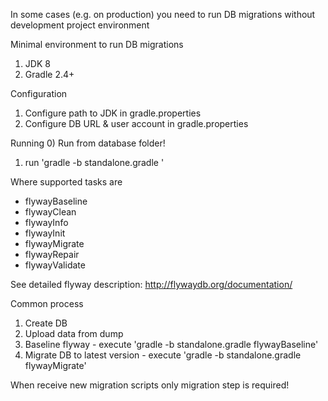 In some cases (e.g. on production) you need to run DB migrations without development project environment

Minimal environment to run DB migrations
1) JDK 8
2) Gradle 2.4+

Configuration
1) Configure path to JDK in gradle.properties
2) Configure DB URL & user account in gradle.properties

Running
0) Run from database folder!
1) run 'gradle -b standalone.gradle <task>'

Where supported tasks are
- flywayBaseline
- flywayClean
- flywayInfo
- flywayInit
- flywayMigrate
- flywayRepair
- flywayValidate

See detailed flyway description: http://flywaydb.org/documentation/

Common process
1) Create DB
2) Upload data from dump
3) Baseline flyway - execute 'gradle -b standalone.gradle flywayBaseline'
4) Migrate DB to latest version - execute 'gradle -b standalone.gradle flywayMigrate'

When receive new migration scripts only migration step is required!